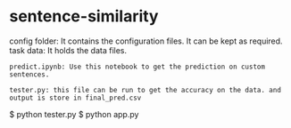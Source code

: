 # sentence-similarity
config folder: It contains the configuration files. It can be kept as required.
task data: It holds the data files. 
```
predict.ipynb: Use this notebook to get the prediction on custom sentences.

tester.py: this file can be run to get the accuracy on the data. and output is store in final_pred.csv
```
$ python tester.py
$ python app.py
```